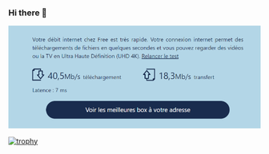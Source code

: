 ### Hi there 👋


 ![Cover](https://github.com/BodartFlorian/BodartFlorian/blob/main/img/Capture.PNG)
 
 [![trophy](https://github-profile-trophy.vercel.app/?username=BodartFlorian)](https://github.com/BodartFlorian/github-profile-trophy)
<!--
Here are some ideas to get you started:


- 🔭 I’m currently working on ...
- 🌱 I’m currently learning ...
- 👯 I’m looking to collaborate on ...
- 🤔 I’m looking for help with ...
- 💬 Ask me about ...
- 📫 How to reach me: ...
- 😄 Pronouns: ...
- ⚡ Fun fact: ...
-->
